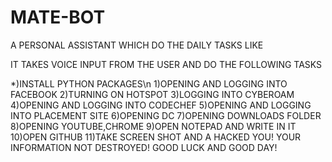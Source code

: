 # MATE-BOT

A PERSONAL ASSISTANT WHICH DO THE DAILY TASKS LIKE 

IT TAKES VOICE INPUT FROM THE USER AND DO THE FOLLOWING TASKS

*)INSTALL PYTHON PACKAGES\n
1)OPENING AND LOGGING INTO FACEBOOK
2)TURNING ON HOTSPOT
3)LOGGING INTO CYBEROAM
4)OPENING AND LOGGING INTO CODECHEF
5)OPENING AND LOGGING INTO PLACEMENT SITE
6)OPENING DC
7)OPENING DOWNLOADS FOLDER
8)OPENING YOUTUBE,CHROME
9)OPEN NOTEPAD AND WRITE IN IT
10)OPEN GITHUB
11)TAKE SCREEN SHOT
AND A HACKED YOU! YOUR INFORMATION NOT DESTROYED! GOOD LUCK AND GOOD DAY!
